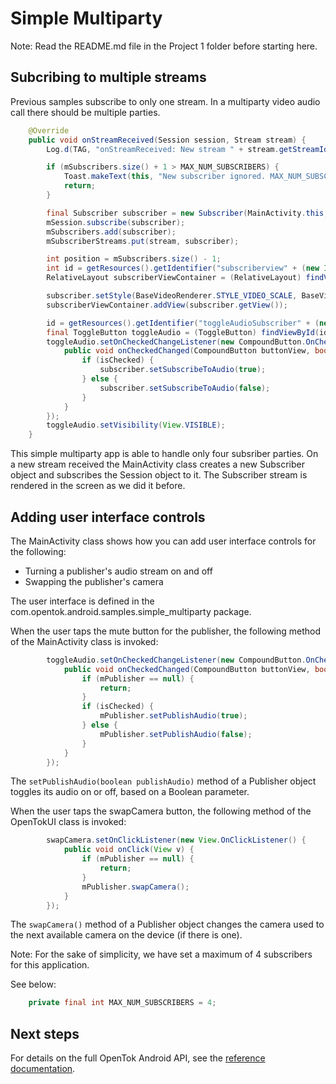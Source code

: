 # Simple Multiparty

Note: Read the README.md file in the Project 1 folder before starting here.

## Subcribing to multiple streams

Previous samples subscribe to only one stream. In a multiparty video audio call
there should be multiple parties.

```java
    @Override
    public void onStreamReceived(Session session, Stream stream) {
        Log.d(TAG, "onStreamReceived: New stream " + stream.getStreamId() + " in session " + session.getSessionId());

        if (mSubscribers.size() + 1 > MAX_NUM_SUBSCRIBERS) {
            Toast.makeText(this, "New subscriber ignored. MAX_NUM_SUBSCRIBERS limit reached.", Toast.LENGTH_LONG).show();
            return;
        }

        final Subscriber subscriber = new Subscriber(MainActivity.this, stream);
        mSession.subscribe(subscriber);
        mSubscribers.add(subscriber);
        mSubscriberStreams.put(stream, subscriber);

        int position = mSubscribers.size() - 1;
        int id = getResources().getIdentifier("subscriberview" + (new Integer(position)).toString(), "id", MainActivity.this.getPackageName());
        RelativeLayout subscriberViewContainer = (RelativeLayout) findViewById(id);

        subscriber.setStyle(BaseVideoRenderer.STYLE_VIDEO_SCALE, BaseVideoRenderer.STYLE_VIDEO_FILL);
        subscriberViewContainer.addView(subscriber.getView());

        id = getResources().getIdentifier("toggleAudioSubscriber" + (new Integer(position)).toString(), "id", MainActivity.this.getPackageName());
        final ToggleButton toggleAudio = (ToggleButton) findViewById(id);
        toggleAudio.setOnCheckedChangeListener(new CompoundButton.OnCheckedChangeListener() {
            public void onCheckedChanged(CompoundButton buttonView, boolean isChecked) {
                if (isChecked) {
                    subscriber.setSubscribeToAudio(true);
                } else {
                    subscriber.setSubscribeToAudio(false);
                }
            }
        });
        toggleAudio.setVisibility(View.VISIBLE);
    }
```

This simple multiparty app is able to handle only four subsriber parties. On a
new stream received the MainActivity class creates a new Subscriber object and
subscribes the Session object to it. The Subscriber stream is rendered in the
screen as we did it before.

## Adding user interface controls

The MainActivity class shows how you can add user interface controls for the following:

* Turning a publisher's audio stream on and off
* Swapping the publisher's camera

The user interface is defined in the com.opentok.android.samples.simple_multiparty package.

When the user taps the mute button for the publisher, the following method of the MainActivity class
is invoked:

```java
        toggleAudio.setOnCheckedChangeListener(new CompoundButton.OnCheckedChangeListener() {
            public void onCheckedChanged(CompoundButton buttonView, boolean isChecked) {
                if (mPublisher == null) {
                    return;
                }
                if (isChecked) {
                    mPublisher.setPublishAudio(true);
                } else {
                    mPublisher.setPublishAudio(false);
                }
            }
        });
```

The `setPublishAudio(boolean publishAudio)` method of a Publisher object toggles its audio on or off, based on a
Boolean parameter.

When the user taps the swapCamera button, the following method of the OpenTokUI class
is invoked:

```java
        swapCamera.setOnClickListener(new View.OnClickListener() {
            public void onClick(View v) {
                if (mPublisher == null) {
                    return;
                }
                mPublisher.swapCamera();
            }
        });
```

The `swapCamera()` method of a Publisher object changes the camera used to the next available camera
on the device (if there is one).

Note: For the sake of simplicity, we have set a maximum of 4 subscribers for this application.

See below: 
```java
    private final int MAX_NUM_SUBSCRIBERS = 4;
```

## Next steps

For details on the full OpenTok Android API, see the [reference
documentation](https://tokbox.com/opentok/libraries/client/android/reference/index.html).
